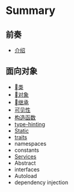# Summary

## 前奏

* [介绍](README.md)

## 面向对象

* [类](class.md)
* [对象](object.md)
* [继承](inheritance.md)
* [可见性](visibility.md)
* [构造函数](constructor.md)
* [type-hinting](type-hinting.md)
* [Static](static.md)
* [traits](traits.md)
* namespaces
* constants
* [Services](services.md)
* Abstract
* interfaces
* Autoload
* dependency injection

